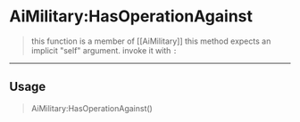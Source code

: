 # AiMilitary:HasOperationAgainst
> this function is a member of [[AiMilitary]]
> this method expects an implicit "self" argument. invoke it with `:`
-----
## Usage
> AiMilitary:HasOperationAgainst()
